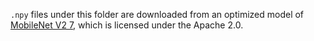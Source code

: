 `.npy` files under this folder are downloaded from an optimized model of [MobileNet V2 7](https://github.com/onnx/models/blob/main/validated/vision/classification/mobilenet/model/mobilenetv2-7.onnx),
which is licensed under the Apache 2.0.